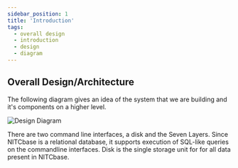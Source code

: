 ```yaml
---
sidebar_position: 1
title: 'Introduction'
tags:
  - overall design
  - introduction
  - design
  - diagram
---
```


## Overall Design/Architecture
The following diagram gives an idea of the system that we are building and it's components on a higher level.


![Design Diagram](../../nitcbase-docusaurus/static/img/overall-design.png)


There are two command line interfaces, a disk and the Seven Layers. Since NITCbase is a relational database, it supports execution of SQL-like queries on the commandline interfaces. Disk is the single storage unit for for all data present in NITCbase. 